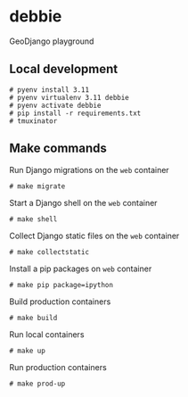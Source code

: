 # debbie

GeoDjango playground

## Local development

    # pyenv install 3.11
    # pyenv virtualenv 3.11 debbie
    # pyenv activate debbie
    # pip install -r requirements.txt
    # tmuxinator

## Make commands

Run Django migrations on the `web` container

    # make migrate

Start a Django shell on the `web` container

    # make shell

Collect Django static files on the `web` container

    # make collectstatic

Install a pip packages on `web` container

    # make pip package=ipython

Build production containers

    # make build

Run local containers

    # make up

Run production containers

    # make prod-up
